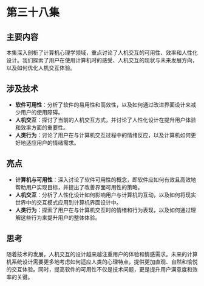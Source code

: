 # 第三十八集

## 主要内容

本集深入剖析了计算机心理学领域，重点讨论了人机交互的可用性、效率和人性化设计。我们探索了用户在使用计算机时的感受、人机交互的现状与未来发展方向，以及如何优化人机交互体验。

## 涉及技术

- **软件可用性**：分析了软件的易用性和高效性，以及如何通过改进界面设计来减少用户的使用障碍。
- **人机交互**：探讨了当前的人机交互方式，并讨论了人性化设计在提升用户体验和效率方面的重要性。
- **人类行为**：讨论了用户在与计算机交互过程中的情绪反应，以及计算机如何更好地适应用户的情绪需求。

## 亮点

- **计算机与可用性**：深入讨论了软件可用性的概念，即软件应如何有效且高效地帮助用户实现目标，并提出了改善界面可用性的策略。
- **人机交互**：分析了人性化设计如何影响用户与计算机的互动，以及如何将现实世界中的交互模式应用到计算机界面设计中。
- **人类行为**：探索了用户在与计算机交互时的情绪和行为表现，以及如何通过理解这些行为来提升用户的整体体验。

## 思考

随着技术的发展，人机交互的设计越来越注重用户的体验和情感需求。未来的计算机系统设计需要更多地考虑如何适应人类的心理特点，提供更加直观、自然和愉悦的交互体验。同时，提高软件的可用性不仅是技术问题，更是提升用户满意度和效率的关键。

